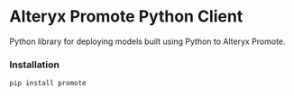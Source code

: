 # Alteryx Promote Python Client
Python library for deploying models built using Python to Alteryx Promote.

### Installation
```
pip install promote
```
